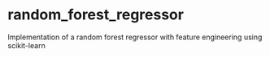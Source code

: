 # random_forest_regressor
Implementation of a random forest regressor with feature engineering using scikit-learn 
